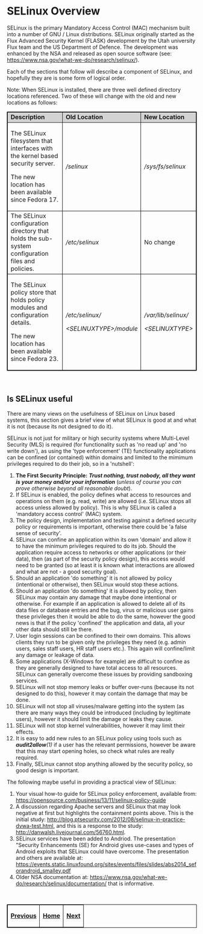 # SELinux Overview

SELinux is the primary Mandatory Access Control (MAC) mechanism built
into a number of GNU / Linux distributions. SELinux originally started
as the Flux Advanced Security Kernel (FLASK) development by the Utah
university Flux team and the US Department of Defence. The development
was enhanced by the NSA and released as open source software (see:
<https://www.nsa.gov/what-we-do/research/selinux/>).

Each of the sections that follow will describe a component of SELinux,
and hopefully they are is some form of logical order.

Note: When SELinux is installed, there are three well defined directory
locations referenced. Two of these will change with the old and new
locations as follows:

<table>
<tbody>
<tr style="background-color:#D3D3D3;">
<td><strong>Description</strong></td>
<td><strong>Old Location</strong></td>
<td><strong>New Location</strong></td>
</tr>
<tr>
<td><p>The SELinux filesystem that interfaces with the kernel based security server.</p>
<p>The new location has been available since Fedora 17.</p></td>
<td><em>/selinux</em></td>
<td><em>/sys/fs/selinux</em></td>
</tr>
<tr>
<td>The SELinux configuration directory that holds the sub-system configuration files and policies.</td>
<td><em>/etc/selinux</em></td>
<td>No change</td>
</tr>
<tr>
<td><p>The SELinux policy store that holds policy modules and configuration details.</p>
<p>The new location has been available since Fedora 23.</p></td>
<td><p><em>/etc/selinux/</em></p>
<p><em>&lt;SELINUXTYPE&gt;/module</em></p></td>
<td><p><em>/var/lib/selinux/</em></p>
<p><em>&lt;SELINUXTYPE&gt;</em></p></td>
</tr>
</tbody>
</table>

<br>

## Is SELinux useful

There are many views on the usefulness of SELinux on Linux based
systems, this section gives a brief view of what SELinux is good at and
what it is not (because its not designed to do it).

SELinux is not just for military or high security systems where
Multi-Level Security (MLS) is required (for functionality such as 'no
read up' and 'no write down'), as using the 'type enforcement' (TE)
functionality applications can be confined (or contained) within domains
and limited to the mimimum privileges required to do their job, so in a
'nutshell':

1.  **The First Security Principle:** ***Trust nothing, trust nobody, all
    they want is your money and/or your information*** (*unless of course you
    can prove otherwise beyond all reasonable doubt*).
2.  If SELinux is enabled, the policy defines what access to resources
    and operations on them (e.g. read, write) are allowed (i.e. SELinux
    stops all access unless allowed by policy). This is why SELinux is
    called a 'mandatory access control' (MAC) system.
3.  The policy design, implementation and testing against a defined
    security policy or requirements is important, otherwise there could
    be 'a false sense of security'.
4.  SELinux can confine an application within its own 'domain' and allow
    it to have the minimum privileges required to do its job. Should
    the application require access to networks or other applications (or
    their data), then (as part of the security policy design), this
    access would need to be granted (so at least it is known what
    interactions are allowed and what are not - a good security goal).
5.  Should an application 'do something' it is not allowed by policy
    (intentional or otherwise), then SELinux would stop these actions.
6.  Should an application 'do something' it is allowed by policy, then
    SELinux may contain any damage that maybe done intentional or
    otherwise. For example if an application is allowed to delete all of
    its data files or database entries and the bug, virus or malicious
    user gains these privileges then it would be able to do the same,
    however the good news is that if the policy 'confined' the
    application and data, all your other data should still be there.
7.  User login sessions can be confined to their own domains. This
    allows clients they run to be given only the privileges they need
    (e.g. admin users, sales staff users, HR staff users etc.). This
    again will confine/limit any damage or leakage of data.
8.  Some applications (X-Windows for example) are difficult to confine
    as they are generally designed to have total access to all
    resources. SELinux can generally overcome these issues by providing
    sandboxing services.
9.  SELinux will not stop memory leaks or buffer over-runs (because its
    not designed to do this), however it may contain the damage that may
    be done.
10. SELinux will not stop all viruses/malware getting into the system
    (as there are many ways they could be introduced (including by
    legitimate users), however it should limit the damage or leaks they
    cause.
11. SELinux will not stop kernel vulnerabilities, however it may limit
    their effects.
12. It is easy to add new rules to an SELinux policy using tools such as
    ***audit2allow**(1)* if a user has the relevant permissions, however
    be aware that this may start opening holes, so check what rules are
    really required.
13. Finally, SELinux cannot stop anything allowed by the security
    policy, so good design is important.

The following maybe useful in providing a practical view of SELinux:

1.  Your visual how-to guide for SELinux policy enforcement, available from:
    <https://opensource.com/business/13/11/selinux-policy-guide>
2.  A discussion regarding Apache servers and SELinux that may look
    negative at first but highlights the containment points above. This
    is the initial study:
    <http://blog.ptsecurity.com/2012/08/selinux-in-practice-dvwa-test.html>,
    and this is a response to the study:
    <http://danwalsh.livejournal.com/56760.html>.
3.  SELinux services have been added to Andriod. The presentation
    "Security Enhancements (SE) for Android gives use-cases and
    types of Android exploits that SELinux could have overcome. The
    presentation and others are available at:
    <https://events.static.linuxfound.org/sites/events/files/slides/abs2014_seforandroid_smalley.pdf>
4.  Older NSA documentation at: <https://www.nsa.gov/what-we-do/research/selinux/documentation/>
    that is informative.

<br>

<!-- %CUTHERE% -->

<table>
<tbody>
<tr>
<td><center><p><a href="terminology.md#abbreviations-and-terminology" title="Abbreviations and Terminology"> <strong>Previous</strong></a></p></center></td>
<td><center>
<p><a href="README.md#the-selinux-notebook" title="The SELinux Notebook"> <strong>Home</strong></a></p>
</center></td>
<td><center>
<p><a href="core_components.md#core-selinux-components" title="Core SELinux Components"> <strong>Next</strong></a></p>
</center></td>
</tr>
</tbody>
</table>

<head>
    <style>table { border-collapse: collapse; }
    table, td, th { border: 1px solid black; }
    </style>
</head>
